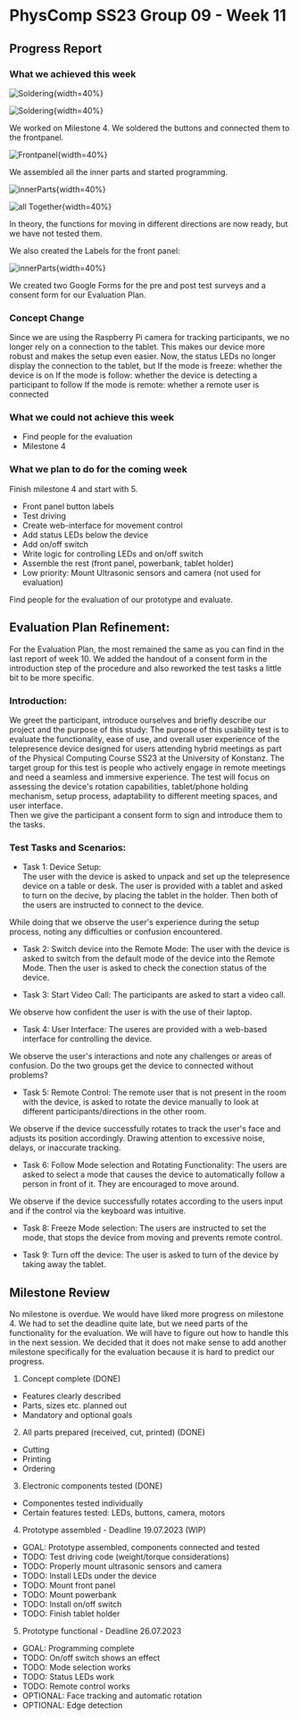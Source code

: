 # PhysComp SS23 Group 09 - Week 11

## Progress Report

### What we achieved this week

![Soldering](Figures/solderingButton.jpg){width=40%}

![Soldering](Figures/solderingButton2.jpg){width=40%}

We worked on Milestone 4. We soldered the buttons and connected them to the frontpanel. 

![Frontpanel](Figures/finishedFrontpanel.jpg){width=40%}

We assembled all the inner parts and started programming.

![innerParts](Figures/innerComponents_connected.jpg){width=40%}


![all Together](Figures/allTogether.jpg){width=40%}

In theory, the functions for moving in different directions are now ready, but we have not tested them.


We also created the Labels for the front panel:

![innerParts](Figures/frontpanelLabels.png){width=40%}

We created two Google Forms for the pre and post test surveys and a consent form for our Evaluation Plan.



### Concept Change

Since we are using the Raspberry Pi camera for tracking participants, we no longer rely on a connection to the tablet. This makes our device more robust and makes the setup even easier. Now, the status LEDs no longer display the connection to the tablet, but
If the mode is freeze: whether the device is on
If the mode is follow: whether the device is detecting a participant to follow
If the mode is remote: whether a remote user is connected


### What we could not achieve this week

* Find people for the evaluation
* Milestone 4

### What we plan to do for the coming week

Finish milestone 4 and start with 5. 
* Front panel button labels
* Test driving
* Create web-interface for movement control
* Add status LEDs below the device
* Add on/off switch
* Write logic for controlling LEDs and on/off switch
* Assemble the rest (front panel, powerbank, tablet holder)
* Low priority: Mount Ultrasonic sensors and camera (not used for evaluation)

Find people for the evaluation of our prototype and evaluate.


## Evaluation Plan Refinement:

For the Evaluation Plan, the most remained the same as you can find in the last report of week 10.
We added the handout of a consent form in the introduction step of the procedure and also reworked the test tasks a little bit to be more specific.

### Introduction:
We greet the participant, introduce ourselves and briefly describe our project and the purpose of this study:
The purpose of this usability test is to evaluate the functionality, ease of use, and overall user experience of the telepresence device designed for users attending hybrid meetings as part of the Physical Computing Course SS23 at the University of Konstanz. The target group for this test is people who actively engage in remote meetings and need a seamless and immersive experience. The test will focus on assessing the device's rotation capabilities, tablet/phone holding mechanism, setup process, adaptability to different meeting spaces, and user interface.  
Then we give the participant a consent form to sign and introduce them to the tasks. 

### Test Tasks and Scenarios:

- Task 1: Device Setup:   
The user with the device is asked to unpack and set up the telepresence device on a table or desk. The user is provided with a tablet and asked to turn on the decive, by placing the tablet in the holder. Then both of the users are instructed to connect to the device.

While doing that we observe the user's experience during the setup process, noting any difficulties or confusion encountered.

- Task 2: Switch device into the Remote Mode:
The user with the device is asked to switch from the default mode of the device into the Remote Mode. Then the user is asked to check the conection status of the device.

- Task 3: Start Video Call:
The participants are asked to start a video call.

We observe how confident the user is with the use of their laptop. 

- Task 4: User Interface:
The useres are provided with a web-based interface for controlling the device.

We observe the user's interactions and note any challenges or areas of confusion. Do the two groups get the device to connected without problems?

- Task 5: Remote Control:
The remote user that is not present in the room with the device, is asked to rotate the device manually to look at different participants/directions in the other room. 

We observe if the device successfully rotates to track the user's face and adjusts its position accordingly. Drawing attention to excessive noise, delays, or inaccurate tracking.
 
- Task 6: Follow Mode selection and Rotating Functionality:
The users are asked to select a mode that causes the device to automatically follow a person in front of it. They are encouraged to move around. 

We observe if the device successfully rotates according to the users input and if the control via the keyboard was intuitive. 

- Task 8: Freeze Mode selection:
The users are instructed to set the mode, that stops the device from moving and prevents remote control. 

- Task 9: Turn off the device:
The user is asked to turn of the device by taking away the tablet.



## Milestone Review

No milestone is overdue. We would have liked more progress on milestone 4. We had to set the deadline quite late, but we need parts of the functionality for the evaluation. We will have to figure out how to handle this in the next session. We decided that it does not make sense to add another milestone specifically for the evaluation because it is hard to predict our progress.

1. Concept complete (DONE)
- Features clearly described
- Parts, sizes etc. planned out
- Mandatory and optional goals

2. All parts prepared (received, cut, printed) (DONE)
- Cutting
- Printing
- Ordering

3. Electronic components tested (DONE)
- Componentes tested individually
- Certain features tested: LEDs, buttons, camera, motors

4. Prototype assembled - Deadline 19.07.2023 (WIP)
- GOAL: Prototype assembled, components connected and tested
- TODO: Test driving code (weight/torque considerations)
- TODO: Properly mount ultrasonic sensors and camera
- TODO: Install LEDs under the device
- TODO: Mount front panel
- TODO: Mount powerbank
- TODO: Install on/off switch
- TODO: Finish tablet holder

5. Prototype functional - Deadline 26.07.2023
- GOAL: Programming complete
- TODO: On/off switch shows an effect
- TODO: Mode selection works
- TODO: Status LEDs work
- TODO: Remote control works
- OPTIONAL: Face tracking and automatic rotation
- OPTIONAL: Edge detection
